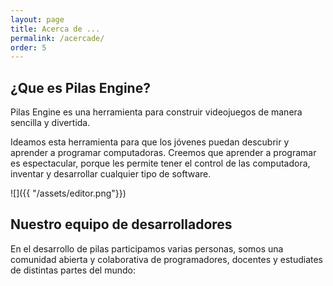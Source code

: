 ```yaml
---
layout: page
title: Acerca de ...
permalink: /acercade/
order: 5
---
```


## ¿Que es Pilas Engine?

Pilas Engine es una herramienta para construir videojuegos de manera sencilla y divertida.

Ideamos esta herramienta para que los jóvenes puedan descubrir y aprender a programar computadoras. Creemos que aprender a programar es espectacular, porque les permite tener el control de las computadora, inventar y desarrollar cualquier tipo de software.

![]({{ "/assets/editor.png"}})

## Nuestro equipo de desarrolladores

En el desarrollo de pilas participamos varias personas, somos una comunidad abierta y colaborativa de programadores, docentes y estudiates de distintas partes del mundo:
